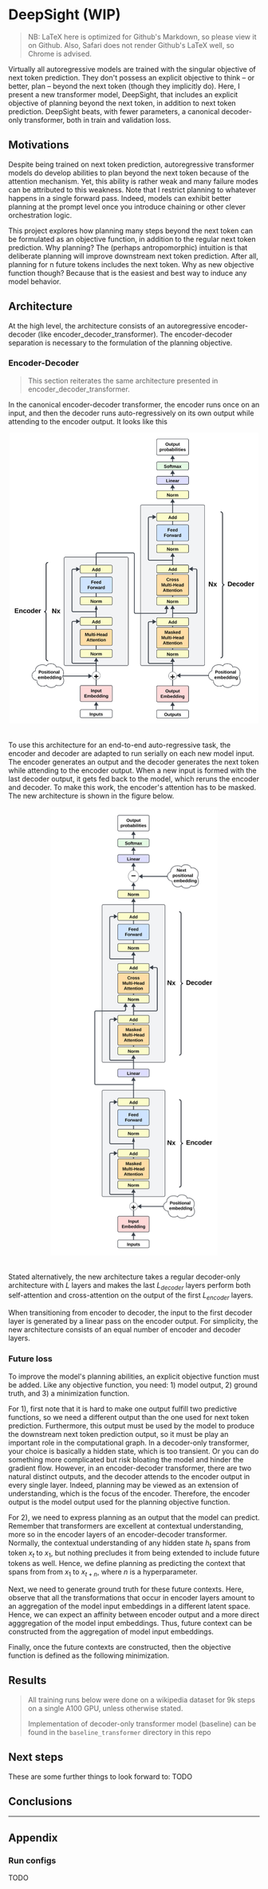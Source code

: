# DeepSight (WIP)
> NB: LaTeX here is optimized for Github's Markdown, so please view it on Github. Also, Safari does not render Github's LaTeX well, so Chrome is advised.

Virtually all autoregressive models are trained with the singular objective of next token prediction. They don't possess an explicit objective to think – or better, plan – beyond the next token (though they implicitly do). Here, I present a new transformer model, DeepSight, that includes an explicit objective of planning beyond the next token, in addition to next token prediction. DeepSight beats, with fewer parameters, a canonical decoder-only transformer, both in train and validation loss.

## Motivations

Despite being trained on next token prediction, autoregressive transformer models do develop abilities to plan beyond the next token because of the attention mechanism. Yet, this ability is rather weak and many failure modes can be attributed to this weakness. Note that I restrict planning to whatever happens in a single forward pass. Indeed, models can exhibit better planning at the prompt level once you introduce chaining or other clever orchestration logic. 

This project explores how planning many steps beyond the next token can be formulated as an objective function, in addition to the regular next token prediction. Why planning? The (perhaps antropomorphic) intuition is that deliberate planning will improve downstream next token prediction. After all, planning for n future tokens includes the next token. Why as new objective function though? Because that is the easiest and best way to induce any model behavior.

## Architecture

At the high level, the architecture consists of an autoregressive encoder-decoder (like encoder_decoder_transformer). The encoder-decoder separation is necessary to the formulation of the planning objective.

### Encoder-Decoder

> This section reiterates the same architecture presented in encoder_decoder_transformer.

In the canonical encoder-decoder transformer, the encoder runs once on an input, and then the decoder runs auto-regressively on its own output while attending to the encoder output. It looks like this

<div align="center">
  <img src="assets/self_canon_diagram.svg" alt="diagram" width="500">
</div>
<br>

To use this architecture for an end-to-end auto-regressive task, the encoder and decoder are adapted to run serially on each new model input. The encoder generates an output and the decoder generates the next token while attending to the encoder output. When a new input is formed with the last decoder output, it gets fed back to the model, which reruns the encoder and decoder. To make this work, the encoder's attention has to be masked. The new architecture is shown in the figure below.

<div align="center">
    <img src="assets/self_new_diagram.svg"
         alt="diagram" height="900">
</div>
<br>

Stated alternatively, the new architecture takes a regular decoder-only architecture with $L$ layers and makes the last $L_{decoder}$ layers perform both self-attention and cross-attention on the output of the first $L_{encoder}$ layers. 

When transitioning from encoder to decoder, the input to the first decoder layer is generated by a linear pass on the encoder output. For simplicity, the new architecture consists of an equal number of encoder and decoder layers.

### Future loss

To improve the model's planning abilities, an explicit objective function must be added. Like any objective function, you need: 1) model output, 2) ground truth, and 3) a minimization function.

For 1), first note that it is hard to make one output fulfill two predictive functions, so we need a different output than the one used for next token prediction. Furthermore, this output must be used by the model to produce the downstream next token prediction output, so it must be play an important role in the computational graph. In a decoder-only transformer, your choice is basically a hidden state, which is too transient. Or you can do something more complicated but risk bloating the model and hinder the gradient flow. However, in an encoder-decoder transformer, there are two natural distinct outputs, and the decoder attends to the encoder output in every single layer. Indeed, planning may be viewed as an extension of understanding, which is the focus of the encoder. Therefore, the encoder output is the model output used for the planning objective function.

For 2), we need to express planning as an output that the model can predict. Remember that transformers are excellent at contextual understanding, more so in the encoder layers of an encoder-decoder transformer. Normally, the contextual understanding of any hidden state $h_{t}$ spans from token $x_t$ to $x_1$, but nothing precludes it from being extended to include future tokens as well. Hence, we define planning as predicting the context that spans from from $x_1$ to $x_{t+n}$, where $n$ is a hyperparameter. 

Next, we need to generate ground truth for these future contexts. Here, observe that all the transformations that occur in encoder layers amount to an aggregation of the model input embeddings in a different latent space. Hence, we can expect an affinity between encoder output and a more direct agggregation of the model input embeddings. Thus, future context can be constructed from the aggregation of model input embeddings.

Finally, once the future contexts are constructed, then the objective function is defined as the following minimization. 


## Results

> All training runs below were done on a wikipedia dataset for 9k steps on a single A100 GPU, unless otherwise stated.
> 
> Implementation of decoder-only transformer model (baseline) can be found in the `baseline_transformer` directory in this repo


## Next steps

These are some further things to look forward to:
TODO

## Conclusions

---
## Appendix
### Run configs
TODO